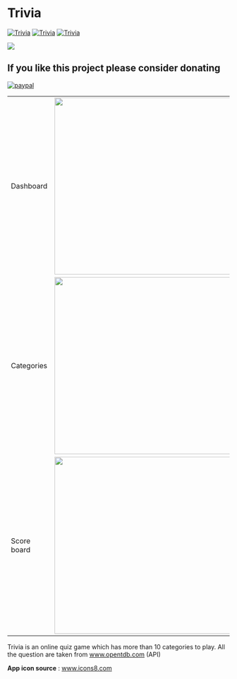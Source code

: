 # Trivia
[![Trivia](https://forthebadge.com/images/badges/built-by-developers.svg)](https://lvamsavarthan.github.io/lvstore)
[![Trivia](https://forthebadge.com/images/badges/built-with-love.svg)](https://lvamsavarthan.github.io/lvstore)
[![Trivia](https://forthebadge.com/images/badges/built-for-android.svg)](https://lvamsavarthan.github.io/lvstore)

<p align="left">
<a href="https://play.google.com/store/apps/details?id=com.amsavarthan.game.trivia"><img src="https://cdn.rawgit.com/steverichey/google-play-badge-svg/master/img/en_get.svg"></a>
</p>

## If you like this project please consider donating

[![paypal](https://www.paypalobjects.com/en_US/i/btn/btn_donateCC_LG.gif)](https://www.paypal.com/cgi-bin/webscr?cmd=_s-xclick&hosted_button_id=UF2TDFHZAHELS&source=url
)


<table>
  <tr>
    <td>Dashboard</td>
    <td><img src="https://github.com/lvamsavarthan/Trivia/blob/master/images/1.jpg" height="400"></td>
   </tr>
  <tr>
  <td>Categories</td>
 <td><img src="https://github.com/lvamsavarthan/Trivia/blob/master/images/2.jpg" height="400"><td>
  </tr>
  <tr>
    <td>Score board</td>
    <td><img src="https://github.com/lvamsavarthan/Trivia/blob/master/images/3.jpg" height="400"><td>
  </tr>
</table>

Trivia is an online quiz game which has more than 10 categories to play. All the question are taken from www.opentdb.com (API)

**App icon source** : www.icons8.com
